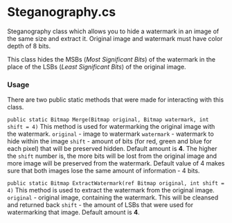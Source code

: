 # Steganography.cs
 
Steganography class which allows you to hide a watermark in an image of the same size and extract it.
Original image and watermark must have color depth of 8 bits. 

This class hides the MSBs (*Most Significant Bits*) of the watermark in the place of the LSBs (*Least Significant Bits*) of the original image.

### Usage
There are two public static methods that were made for interacting with this class.

`public static Bitmap Merge(Bitmap original, Bitmap watermark, int shift = 4)`
This method is used for watermarking the original image with the watermark.
`original` - image to watermark
`watermark` - watermark to hide within the image
`shift` - amount of bits (for red, green and blue for each pixel) that will be preserved hidden. Default amount is **4**.
The higher the `shift` number is, the more bits will be lost from the original image and more image will be preserved from the watermark. Default value of 4 makes sure that both images lose the same amount of information - 4 bits.

`public static Bitmap ExtractWatermark(ref Bitmap original, int shift = 4)`
This method is used to extract the watermark from the original image.
`original` - original image, containing the watermark. This will be cleansed and returned back
`shift` - the amount of LSBs that were used for watermarking that image. Default amount is **4**.